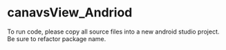 # canavsView_Andriod

To run code, please copy all source files into a new android studio project. Be sure to refactor package name. 
